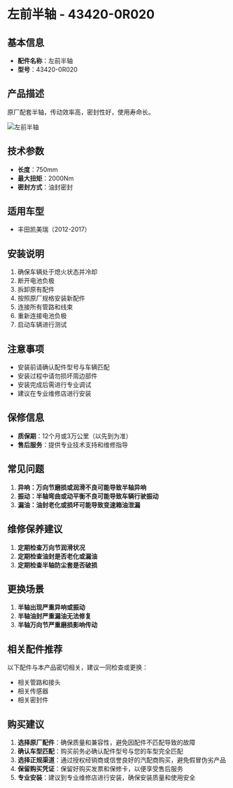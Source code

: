 # 左前半轴 - 43420-0R020

## 基本信息

- **配件名称**：左前半轴
- **型号**：43420-0R020

## 产品描述

原厂配套半轴，传动效率高，密封性好，使用寿命长。


![左前半轴](/image/car-parts/43420-0R020.jpg)

## 技术参数

- **长度**：750mm
- **最大扭矩**：2000Nm
- **密封方式**：油封密封

## 适用车型

- 丰田凯美瑞（2012-2017）

## 安装说明

1. 确保车辆处于熄火状态并冷却
2. 断开电池负极
3. 拆卸原有配件
4. 按照原厂规格安装新配件
5. 连接所有管路和线束
6. 重新连接电池负极
7. 启动车辆进行测试

## 注意事项

- 安装前请确认配件型号与车辆匹配
- 安装过程中请勿损坏周边部件
- 安装完成后需进行专业调试
- 建议在专业维修店进行安装

## 保修信息

- **质保期**：12个月或3万公里（以先到为准）
- **售后服务**：提供专业技术支持和维修指导

## 常见问题

1. **异响：万向节磨损或润滑不良可能导致半轴异响**
2. **振动：半轴弯曲或动平衡不良可能导致车辆行驶振动**
3. **漏油：油封老化或损坏可能导致变速箱油泄漏**

## 维修保养建议

1. **定期检查万向节润滑状况**
2. **定期检查油封是否老化或漏油**
3. **定期检查半轴防尘套是否破损**

## 更换场景

1. **半轴出现严重异响或振动**
2. **半轴油封严重漏油无法修复**
3. **半轴万向节严重磨损影响传动**

## 相关配件推荐

以下配件与本产品密切相关，建议一同检查或更换：

- 相关管路和接头
- 相关传感器
- 相关密封件

## 购买建议

1. **选择原厂配件**：确保质量和兼容性，避免因配件不匹配导致的故障
2. **确认车型匹配**：购买前务必确认配件型号与您的车型完全匹配
3. **选择正规渠道**：通过授权经销商或信誉良好的汽配商购买，避免假冒伪劣产品
4. **保留购买凭证**：保留好购买发票和保修卡，以便享受售后服务
5. **专业安装**：建议到专业维修店进行安装，确保安装质量和使用安全
